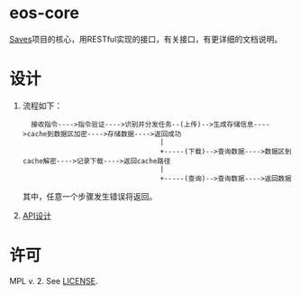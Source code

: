 # eos-core

[Saves](https://github.com/gavin-chan/saves)项目的核心，用RESTful实现的接口，有关接口，有更详细的文档说明。

# 设计
1. 流程如下：
    ```
      接收指令---->指令验证---->识别并分发任务--(上传)-->生成存储信息---->cache到数据区加密---->存储数据---->返回成功
                                      |
                                      +-----(下载)-->查询数据---->数据区到cache解密---->记录下载---->返回cache路径
                                      |
                                      +-----(查询)-->查询数据---->返回数据
    ```
    其中，任意一个步骤发生错误将返回。
    
 2. [API设计](./docs/index.md)
    
# 许可
MPL v. 2. See [LICENSE](./LICENSE).
